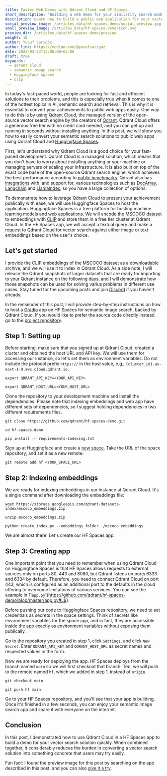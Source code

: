 ```yaml
---
title: Faster Web Demos with Qdrant Cloud and HF Spaces
short_description: "Building a web demo for your similarity search models in no time"
description: Learn how to build a public web application for your vector search solution by using Qdrant Cloud and Huggingface Spaces quickly and easily.
social_preview_image: /articles_data/hf-spaces-demo/social_preview.jpg
small_preview_image: /articles_data/hf-spaces-demo/icon.svg
preview_dir: /articles_data/hf-spaces-demo/preview
weight: 10
author: Yusuf Sarıgöz
author_link: https://medium.com/@yusufsarigoz
date: 2023-03-23T13:00:00+03:00
draft: true
keywords:
  - qdrant cloud
  - semantic image search
  - huggingface spaces
  - clip
---
```


In today's fast-paced world, people are looking for fast and efficient solutions to their problems,
and this is especially true when it comes to
one of the hottest topics in AI, semantic search and retrieval.
This is why it is essential to convert your achievements to public web apps easily.
One way to do this is by using [Qdrant Cloud](https://cloud.qdrant.io/),
the managed version of the open-source vector search engine by the creators of [Qdrant](https://github.com/qdrant/qdrant).
Qdrant Cloud offers a generous free tier with no credit card needed, and you can get up and running in seconds without installing anything.
In this post, we will show you how to easily convert your semantic search solutions to public web apps using Qdrant Cloud and [Huggingface Spaces](https://huggingface.co/spaces).

First, let's understand why Qdrant Cloud is a good choice for your fast-paced development.
Qdrant Cloud is a managed solution,
which means that you don't have to worry about installing anything or your machine
or managing servers or scaling your infrastructure.
It is also built on top of the exact code base of the open-source Qdrant search engine,
which achieves the best performance according to
[public benchmarks](https://qdrant.tech/benchmarks/).
Qdrant also has [integrations](https://qdrant.tech/documentation/integrations/)
with, and support for, various technologies such as
[DocArray](https://qdrant.tech/blog/qdrant_and_jina_integration/),
[Langchain](https://qdrant.tech/articles/langchain-integration/)
and [LlamaIndex](https://gpt-index.readthedocs.io/en/latest/reference/indices/vector_store.html#gpt_index.indices.vector_store.vector_indices.GPTQdrantIndex),
so you have a large collection of options.

To demonstrate how to leverage Qdrant Cloud to present your achievement publically with ease, we will use Huggingface Spaces to host the application.
Huggingface Spaces is a free platform for hosting machine learning models and web applications.
We will encode the [MSCOCO dataset](https://cocodataset.org/)
to embeddings with [CLIP](https://github.com/openai/CLIP)
and store them in a free tier cluster at Qdrant Cloud.
In the HF Spaces app, we will accept a textual query and make a request to Qdrant Cloud for vector search against either image or text embeddings based on the user's choice.

## Let's get started
I provide the CLIP embeddings of the MSCOCO dataset as a downloadable archive,
and we will use it to index in Qdrant Cloud.
As a side note, I will release the Qdrant snapshots of larger datasets that are ready for importing to your Qdrant instance on the following days,
and I will demonstrate how those snapshots can be used
for solving varius problems in different use cases. Stay tuned for the upcoming posts and join [Discord](https://qdrant.to/discord)
if you haven't already.

In the remainder of this post, I will provide
step-by-step instructions on how to host a [Gradio](https://gradio.app/)
app on HF Spaces for semantic image search,
backed by Qdrant Cloud. If you would like to prefer
the source code directly instead, go to the [project repository](https://github.com/qdrant/hf-spaces-demo).

## Step 1: Setting up

Before starting, make sure that you signed up at Qdrant Cloud,
created a cluster and obtained the host URL and API key.
We will use them for accessing our instance, so let's set them as environment variables.
Do not include the protocol prefix `https://` in the host value, e.g., `{cluster_id}.us-east-1-0.aws.cloud.qdrant.io`.

```shell
export QDRANT_API_KEY=<YOUR_API_KEY>

export QDRANT_HOST_URL=<YOUR_HOST_URL>
```


Clone the repository to your development machine and install the dependencies.
Please note that indexing embeddings and web app have different sets of dependencies,
so I suggest holding dependencies in two different requirements files.

```shell
git clone https://github.com/qdrant/hf-spaces-demo.git

cd hf-spaces-demo

pip install -r requirements-indexing.txt
```

Sign up at Huggingface and create a [new space](https://huggingface.co/new-space).
Take the URL of the space repository, and set it as a new remote:

```shell
git remote add hf <YOUR_SPACE_URL>
```

## Step 2: Indexing embeddings

We are ready for indexing embeddings in our instance at Qdrant Cloud. It's a single command after downloading the embeddings file:

```shell
wget https://storage.googleapis.com/qdrant-datasets-index/mscoco_embeddings.zip

unzip mscoco_embeddings.zip

python create_index.py --embeddings_folder ./mscoco_embeddings
```

We are almost there! Let's create our HF Spaces app.

## Step 3: Creating app

One important point that you need to remember when using Qdrant Cloud on Huggingface Spaces
is that HF Spaces allows requests to external sources only on ports 80, 443 and 8080,
but Qdrant listens on ports 6333 and 6334 by default.
Therefore, you need to connect Qdrant Cloud on port 443,
which is configured as an additional port to the defaults in the cloud offering
to overcome limitations of various services.
You can see the example in []`app.py`](https://github.com/qdrant/hf-spaces-demo/blob/master/app.py#L9).

Before pushing our code to Huggingface Spaces repository, we need to set credentials as secrets in the space settings.
Think of secrets like environment variables for the space app,
and in fact, they are accessible inside the app exactly as environment variables without exposing them publically.

Go to the repository you created in step 1, click `Settings`, and click `New Secret`.
Enter `QDRANT_API_KEY` and `QDRANT_HOST_URL` as secret names and respected values in the form.

Now we are ready for deploying the app.
HF Spaces deploys from the branch named `main` so we will first checkout that branch. Ten, we will push to the remote named `hf`,
which we added in step 1, instead of `origin`.

```shell
git checkout main

git push hf main
```

Go to your HF Spaces repository,
and you'll see that your app is building.
Once it's finished in a few seconds,
you can enjoy your semantic image search app and share it with everyone on the internet.

## Conclusion

In this post, I demonstrated how to use Qdrant Cloud in a HF Spaces app
to build a demo for your vector search solution quickly.
When combined together, it considerably reduces the burden in converting a vector search solution
into something concrete that users may try easily.

Fun fact: I found the preview image for this post by searching on the app described in this post,
and you can also [give it a try](https://huggingface.co/spaces/mys/qdrant-cloud-demo).
